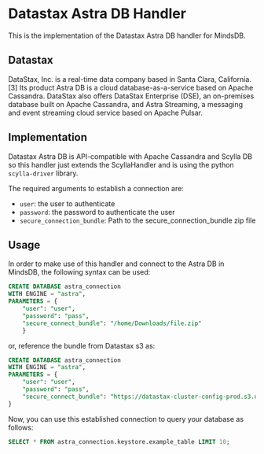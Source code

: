 # Datastax Astra DB Handler

This is the implementation of the Datastax Astra DB handler for MindsDB.

## Datastax 

DataStax, Inc. is a real-time data company based in Santa Clara, California.[3] Its product Astra DB is a cloud database-as-a-service based on Apache Cassandra. DataStax also offers DataStax Enterprise (DSE), an on-premises database built on Apache Cassandra, and Astra Streaming, a messaging and event streaming cloud service based on Apache Pulsar.

## Implementation

Datastax Astra DB is API-compatible with Apache Cassandra and Scylla DB so this handler just extends the ScyllaHandler and is using the python `scylla-driver` library.

The required arguments to establish a connection are:

* `user`: the user to authenticate 
* `password`: the password to authenticate the user
* `secure_connection_bundle`: Path to the secure_connection_bundle zip file

## Usage

In order to make use of this handler and connect to the Astra DB in MindsDB, the following syntax can be used:

```sql
CREATE DATABASE astra_connection
WITH ENGINE = "astra",
PARAMETERS = {
    "user": "user",
    "password": "pass",
    "secure_connect_bundle": "/home/Downloads/file.zip"
    }
```

or, reference the bundle from Datastax s3 as:

```sql
CREATE DATABASE astra_connection
WITH ENGINE = "astra",
PARAMETERS = {
    "user": "user",
    "password": "pass",
    "secure_connect_bundle": "https://datastax-cluster-config-prod.s3.us-east-2.amazonaws.com/32312-b9eb-4e09-a641-213eaesa12-1/secure-connect-demo.zip?X-Amz-Algorithm=AWS4-HMAC-SHA256&X-Amz-Credential=AK..."
}  
```

Now, you can use this established connection to query your database as follows:

```sql
SELECT * FROM astra_connection.keystore.example_table LIMIT 10;
```